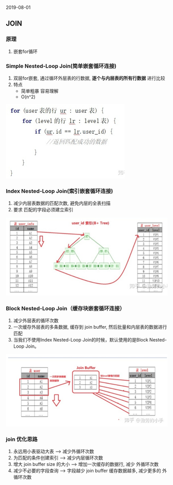 2019-08-01

## JOIN

### 原理
1. 嵌套for循环

### Simple Nested-Loop Join(简单嵌套循环连接)
1. 双层for嵌套, 通过循环外层表的行数据, **逐个与内层表的所有行数据** 进行比较
2. 特点
    - 简单粗暴 容易理解
    - O(n^2)

![](1.png)


### Index Nested-Loop Join(索引嵌套循环连接)
1. 减少内层表数据的匹配次数, 避免内层的全表扫描
2. 要求 匹配的字段必须建立索引

![](2.png)

### Block Nested-Loop Join（缓存块嵌套循环连接）
1. 减少外层表的循环次数
2. 一次缓存外层表的多条数据, 缓存到 join buffer, 然后批量和内层表的数据进行匹配
3. 当我们不使用Index Nested-Loop Join的时候，默认使用的是Block Nested-Loop Join。

![](3.png)

### join 优化思路 
1. 永远用小表驱动大表 --> 减少外循环次数
2. 为匹配的条件创建索引 --> 减少内层循环次数
3. 增大 join buffer size 的大小 --> 增加一次缓存的数据行, 减少 外循环次数
4. 减少不必要的字段查询 --> 字段越少 join buffer 缓存数据越多, 减少更多的 外循环次数